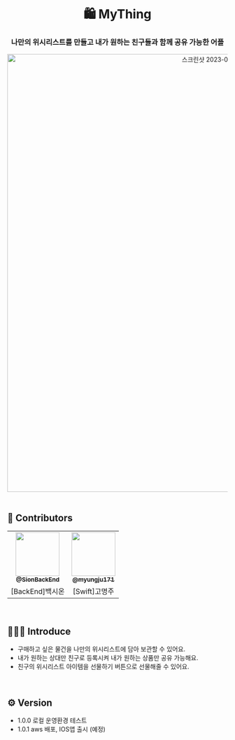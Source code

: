 

<div align="center">

# 🛍 MyThing 
### 나만의 위시리스트를 만들고 내가 원하는 친구들과 함께 공유 가능한 어플

<img width="1000" alt="스크린샷 2023-01-25 오후 7 05 35" src="https://user-images.githubusercontent.com/104377048/214535125-a4232c7c-e65a-4172-afd4-c129956d6a1e.png"> 



 
</div>

</br>

## 👫 Contributors 

<table >
  <tr><td align="center"><a href="https://github.com/SionBackEnd"><img src="https://avatars.githubusercontent.com/u/104377048?v=4" width="100px;" alt=""/><br /><sub><b>@SionBackEnd</b></sub></a><br />
  <td align="center"><a href="https://github.com/myungju171"><img src="https://avatars.githubusercontent.com/u/66284051?v=4" width="100px;" alt=""/><br /><sub><b>@myungju171</b></sub></a><br /></td></tr>
      <td align="center">[BackEnd]백시온</td>
      <td align="center">[Swift]고명주</td>
</tr>

</table>

</br>

## 🙋🏻‍♂️ Introduce
- 구매하고 싶은 물건을 나만의 위시리스트에 담아 보관할 수 있어요. 
- 내가 원하는 상대만 친구로 등록시켜 내가 원하는 상품만 공유 가능해요.
- 친구의 위시리스트 아이템을 선물하기 버튼으로 선물해줄 수 있어요.  

</br>

## ⚙️ Version
- 1.0.0 로컬 운영환경 테스트 
- 1.0.1 aws 배포, IOS앱 출시 (예정)

</br>


